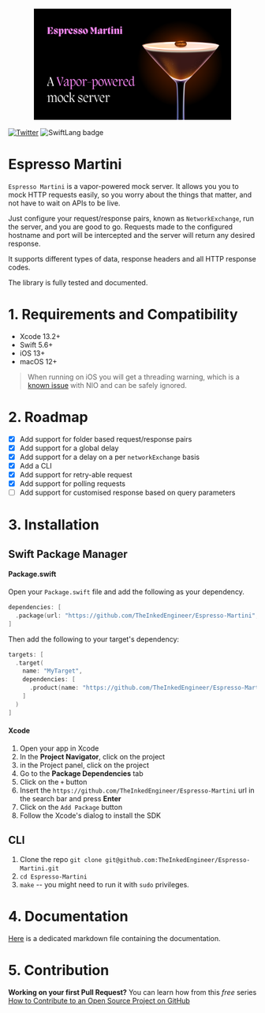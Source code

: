 <p align="center">
<img src="logo-github.png" alt="Espresso Martini logo" width="400">
</p>

[![Twitter](https://img.shields.io/twitter/url/https/theinkedgineer.svg?label=TheInkedgineer&style=social)](https://twitter.com/inkedengineer)
![SwiftLang badge](https://img.shields.io/badge/language-Swift%205.6-orange.svg)

# Espresso Martini

`Espresso Martini` is a vapor-powered mock server. It allows you you to mock HTTP requests easily, so you worry about the things that matter, and not have to wait on APIs to be live.

Just configure your request/response pairs, known as `NetworkExchange`, run the server, and you are good to go. Requests made to the configured hostname and port will be intercepted and the server will return any desired response.

It supports different types of data, response headers and all HTTP response codes. 

The library is fully tested and documented.

# 1. Requirements and Compatibility

- Xcode 13.2+
- Swift 5.6+
- iOS 13+
- macOS 12+

> When running on iOS you will get a threading warning, which is a [known issue](https://github.com/apple/swift-nio/issues/2223) with NIO and can be safely ignored.

# 2. Roadmap

- [x] Add support for folder based request/response pairs
- [x] Add support for a global delay
- [x] Add support for a delay on a per `networkExchange` basis
- [x] Add a CLI
- [x] Add support for retry-able request
- [x] Add support for polling requests
- [ ] Add support for customised response based on query parameters

# 3. Installation

## Swift Package Manager

#### Package.swift

Open your `Package.swift` file and add the following as your dependency. 

```swift
dependencies: [
  .package(url: "https://github.com/TheInkedEngineer/Espresso-Martini", from: "1.0.0")
]
```

Then add the following to your target's dependency:

```swift
targets: [
  .target(
    name: "MyTarget", 
    dependencies: [
      .product(name: "https://github.com/TheInkedEngineer/Espresso-Martini", package: "Espresso-Martini")
    ]
  )
]
```

#### Xcode

1. Open your app in Xcode
1. In the **Project Navigator**, click on the project
1. in the Project panel, click on the project
1. Go to the **Package Dependencies** tab
1. Click on the `+` button
1. Insert the `https://github.com/TheInkedEngineer/Espresso-Martini` url in the search bar and press **Enter**
1. Click on the `Add Package` button
1. Follow the Xcode's dialog to install the SDK

## CLI

1. Clone the repo `git clone git@github.com:TheInkedEngineer/Espresso-Martini.git`
1. `cd Espresso-Martini`
1. `make` -- you might need to run it with `sudo` privileges.

# 4. Documentation

[Here](DOCUMENTATION.md) is a dedicated markdown file containing the documentation.

# 5. Contribution

**Working on your first Pull Request?** You can learn how from this *free* series [How to Contribute to an Open Source Project on GitHub](https://egghead.io/series/how-to-contribute-to-an-open-source-project-on-github)
